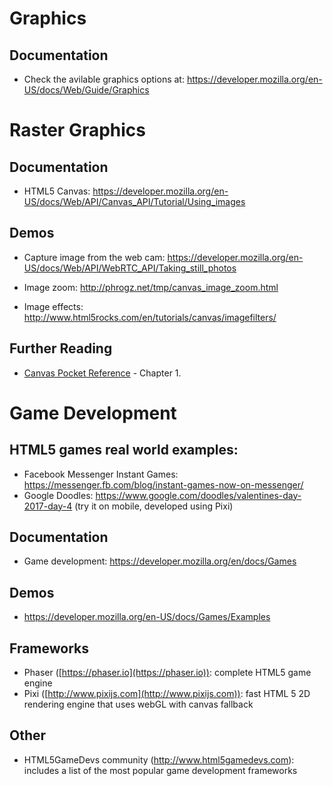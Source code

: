 # Graphics

## Documentation

- Check the avilable graphics options at: <https://developer.mozilla.org/en-US/docs/Web/Guide/Graphics>

# Raster Graphics

## Documentation

- HTML5 Canvas: <https://developer.mozilla.org/en-US/docs/Web/API/Canvas_API/Tutorial/Using_images>

Demos
-----

-   Capture image from the web cam:
    <https://developer.mozilla.org/en-US/docs/Web/API/WebRTC_API/Taking_still_photos>

-   Image zoom: <http://phrogz.net/tmp/canvas_image_zoom.html>

-   Image effects: <http://www.html5rocks.com/en/tutorials/canvas/imagefilters/>

Further Reading
---------------

-   [Canvas Pocket Reference](http://ase.softmentor.ro/Multimedia/resurse/OReilly%20-%20Canvas%20Pocket%20Reference.pdf) -  Chapter 1.



# Game Development

## HTML5 games real world examples:
- Facebook Messenger Instant Games: https://messenger.fb.com/blog/instant-games-now-on-messenger/
- Google Doodles: https://www.google.com/doodles/valentines-day-2017-day-4 (try it on mobile, developed using Pixi)

## Documentation
-   Game development: <https://developer.mozilla.org/en/docs/Games>

## Demos
-   <https://developer.mozilla.org/en-US/docs/Games/Examples>

## Frameworks
- Phaser ([https://phaser.io](https://phaser.io)): complete HTML5 game engine
- Pixi ([http://www.pixijs.com](http://www.pixijs.com)): fast HTML 5 2D rendering engine that uses webGL with canvas fallback

## Other
-   HTML5GameDevs community (<http://www.html5gamedevs.com>): includes a list of the most popular game development frameworks
